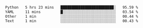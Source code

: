 <!--START_SECTION:waka-->

```txt
Python   5 hrs 23 mins   ████████████████████████░   95.59 %
YAML     11 mins         █░░░░░░░░░░░░░░░░░░░░░░░░   03.54 %
Other    1 min           ░░░░░░░░░░░░░░░░░░░░░░░░░   00.44 %
Text     1 min           ░░░░░░░░░░░░░░░░░░░░░░░░░   00.43 %
```

<!--END_SECTION:waka-->
